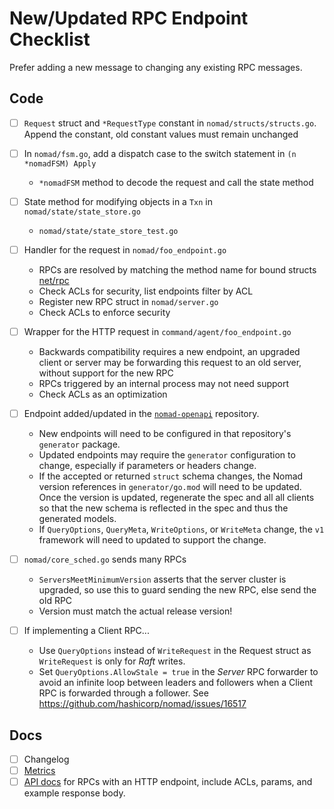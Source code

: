 # New/Updated RPC Endpoint Checklist

Prefer adding a new message to changing any existing RPC messages.

## Code

* [ ] `Request` struct and `*RequestType` constant in
      `nomad/structs/structs.go`. Append the constant, old constant
      values must remain unchanged

* [ ] In `nomad/fsm.go`, add a dispatch case to the switch statement in `(n *nomadFSM) Apply`
  * `*nomadFSM` method to decode the request and call the state method

* [ ] State method for modifying objects in a `Txn` in `nomad/state/state_store.go`
  * `nomad/state/state_store_test.go`

* [ ] Handler for the request in `nomad/foo_endpoint.go`
  * RPCs are resolved by matching the method name for bound structs
	[net/rpc](https://golang.org/pkg/net/rpc/)
  * Check ACLs for security, list endpoints filter by ACL
  * Register new RPC struct in `nomad/server.go`
  * Check ACLs to enforce security

* [ ] Wrapper for the HTTP request in `command/agent/foo_endpoint.go`
  * Backwards compatibility requires a new endpoint, an upgraded
    client or server may be forwarding this request to an old server,
    without support for the new RPC
  * RPCs triggered by an internal process may not need support
  * Check ACLs as an optimization

* [ ] Endpoint added/updated in the [`nomad-openapi`](https://github.com/hashicorp/nomad-openapi) repository.
  * New endpoints will need to be configured in that repository's `generator` package.
  * Updated endpoints may require the `generator` configuration to change, especially if parameters or headers change.
  * If the accepted or returned `struct` schema changes, the Nomad version references in `generator/go.mod` will need
    to be updated. Once the version is updated, regenerate the spec and all all clients so that the new schema is
    reflected in the spec and thus the generated models.
  * If `QueryOptions`, `QueryMeta`, `WriteOptions`, or `WriteMeta` change, the `v1` framework will need to updated to
    support the change.

* [ ] `nomad/core_sched.go` sends many RPCs
  * `ServersMeetMinimumVersion` asserts that the server cluster is
    upgraded, so use this to guard sending the new RPC, else send the old RPC
  * Version must match the actual release version!

* [ ] If implementing a Client RPC...
  * Use `QueryOptions` instead of `WriteRequest` in the Request struct as
    `WriteRequest` is only for *Raft* writes.
  * Set `QueryOptions.AllowStale = true` in the *Server* RPC forwarder to avoid
    an infinite loop between leaders and followers when a Client RPC is
    forwarded through a follower. See
    https://github.com/hashicorp/nomad/issues/16517

## Docs

* [ ] Changelog
* [ ] [Metrics](https://www.nomadproject.io/docs/operations/metrics#server-metrics)
* [ ] [API docs](https://www.nomadproject.io/api-docs) for RPCs with an HTTP endpoint, include ACLs, params, and example response body.
